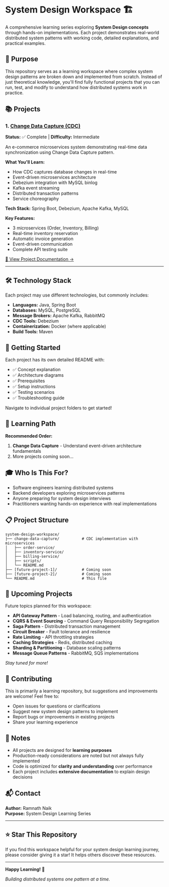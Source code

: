 # System Design Workspace 🏗️

A comprehensive learning series exploring **System Design concepts** through hands-on implementations. Each project demonstrates real-world distributed system patterns with working code, detailed explanations, and practical examples.

## 🎯 Purpose

This repository serves as a learning workspace where complex system design patterns are broken down and implemented from scratch. Instead of just theoretical knowledge, you'll find fully functional projects that you can run, test, and modify to understand how distributed systems work in practice.

## 📚 Projects

### 1. [Change Data Capture (CDC)](./change-data-capture/)
**Status:** ✅ Complete | **Difficulty:** Intermediate

An e-commerce microservices system demonstrating real-time data synchronization using Change Data Capture pattern.

**What You'll Learn:**
- How CDC captures database changes in real-time
- Event-driven microservices architecture
- Debezium integration with MySQL binlog
- Kafka event streaming
- Distributed transaction patterns
- Service choreography

**Tech Stack:** Spring Boot, Debezium, Apache Kafka, MySQL

**Key Features:**
- 3 microservices (Order, Inventory, Billing)
- Real-time inventory reservation
- Automatic invoice generation
- Event-driven communication
- Complete API testing suite

[📖 View Project Documentation →](./change-data-capture/README.md)

---

## 🛠️ Technology Stack

Each project may use different technologies, but commonly includes:

- **Languages:** Java, Spring Boot
- **Databases:** MySQL, PostgreSQL
- **Message Brokers:** Apache Kafka, RabbitMQ
- **CDC Tools:** Debezium
- **Containerization:** Docker (where applicable)
- **Build Tools:** Maven

## 🚀 Getting Started

Each project has its own detailed README with:
- ✅ Concept explanation
- ✅ Architecture diagrams
- ✅ Prerequisites
- ✅ Setup instructions
- ✅ Testing scenarios
- ✅ Troubleshooting guide

Navigate to individual project folders to get started!

## 📖 Learning Path

**Recommended Order:**
1. **Change Data Capture** - Understand event-driven architecture fundamentals
2. More projects coming soon...

## 🎓 Who Is This For?

- Software engineers learning distributed systems
- Backend developers exploring microservices patterns
- Anyone preparing for system design interviews
- Practitioners wanting hands-on experience with real implementations

## 📋 Project Structure

```
system-design-workspace/
├── change-data-capture/          # CDC implementation with microservices
│   ├── order-service/
│   ├── inventory-service/
│   ├── billing-service/
│   ├── scripts/
│   └── README.md
├── [future-project-1]/           # Coming soon
├── [future-project-2]/           # Coming soon
└── README.md                     # This file
```

## 🔮 Upcoming Projects

Future topics planned for this workspace:

- **API Gateway Pattern** - Load balancing, routing, and authentication
- **CQRS & Event Sourcing** - Command Query Responsibility Segregation
- **Saga Pattern** - Distributed transaction management
- **Circuit Breaker** - Fault tolerance and resilience
- **Rate Limiting** - API throttling strategies
- **Caching Strategies** - Redis, distributed caching
- **Sharding & Partitioning** - Database scaling patterns
- **Message Queue Patterns** - RabbitMQ, SQS implementations

*Stay tuned for more!*

## 🤝 Contributing

This is primarily a learning repository, but suggestions and improvements are welcome! Feel free to:

- Open issues for questions or clarifications
- Suggest new system design patterns to implement
- Report bugs or improvements in existing projects
- Share your learning experience

## 📝 Notes

- All projects are designed for **learning purposes**
- Production-ready considerations are noted but not always fully implemented
- Code is optimized for **clarity and understanding** over performance
- Each project includes **extensive documentation** to explain design decisions

## 📬 Contact

**Author:** Ramnath Naik  
**Purpose:** System Design Learning Series

---

## ⭐ Star This Repository

If you find this workspace helpful for your system design learning journey, please consider giving it a star! It helps others discover these resources.

---

**Happy Learning! 🎉**

*Building distributed systems one pattern at a time.*
